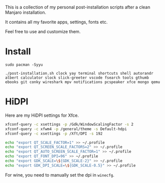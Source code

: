This is a collection of my personal post-installation scripts after a clean Manjaro installation.

It contains all my favorite apps, settings, fonts etc.

Feel free to use and customize them.

# Install

```
sudo pacman -Syyu

./post-installation.sh clock yay terminal shortcuts shell autorandr albert calculator slock slick-greeter vscode fsearch tools gthumb ebooks git conky wireshark mpv notifications pcspeaker xfce mongo qemu
```

# HiDPI

Here are my HiDPI settings for Xfce.

```bash
xfconf-query -c xsettings -p /Gdk/WindowScalingFactor -s 2
xfconf-query -c xfwm4 -p /general/theme -s Default-hdpi
xfconf-query -c xsettings -p /Xft/DPI -s 192

echo "export QT_SCALE_FACTOR=1" >> ~/.profile
echo "export QT_SCREEN_SCALE_FACTORS=2" >> ~/.profile
echo "export QT_AUTO_SCREEN_SCALE_FACTOR=1" >> ~/.profile
echo "export QT_FONT_DPI=96" >> ~/.profile
echo "export GDK_SCALE=\${GDK_SCALE-2}" >> ~/.profile
echo "export GDK_DPI_SCALE=\${GDK_SCALE-0.5}" >> ~/.profile
```

For wine, you need to manually set the dpi in `winecfg`.
